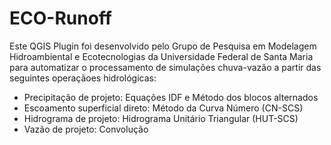 # ECO-Runoff
Este QGIS Plugin foi desenvolvido pelo Grupo de Pesquisa em Modelagem Hidroambiental e Ecotecnologias da Universidade Federal de Santa Maria para automatizar o processamento de simulações chuva-vazão a partir das seguintes operaçãoes hidrológicas:
- Precipitação de projeto: Equações IDF e Método dos blocos alternados
- Escoamento superficial direto: Método da Curva Número (CN-SCS)
- Hidrograma de projeto: Hidrograma Unitário Triangular (HUT-SCS) 
- Vazão de projeto: Convolução

